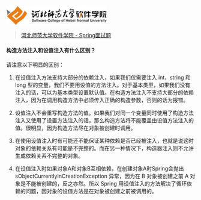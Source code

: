 <a name="logo"></a>
<img src="../../images/logo.png" height="50" /> 

> [河北师范大学软件学院 - Spring面试题](../readme.md#logo)

#### 构造方法注入和设值注入有什么区别？

请注意以下明显的区别：

1. 在设值注入方法支持大部分的依赖注入，如果我们仅需要注入 int、string 和 long 型的变量，我们不要用设值的方法注入。对于基本类型，如果我们没有注入的话，可以为基本类型设置默认值。在构造方法注入不支持大部分的依赖注入，因为在调用构造方法中必须传入正确的构造参数，否则的话为报错。

2. 设值注入不会重写构造方法的值。如果我们对同一个变量同时使用了构造方法注入又使用了设置方法注入的话，那么构造方法将不能覆盖由设值方法注入的值。很明显，因为构造方法尽在对象被创建时调用。

3. 在使用设值注入时有可能还不能保证某种依赖是否已经被注入，也就是说这时对象的依赖关系有可能是不完整的。而在另一种情况下，构造器注入则不允许生成依赖关系不完整的对象。

4. 在设值注入时如果对象A和对象B互相依赖，在创建对象A时Spring会抛出sObjectCurrentlyInCreationException 异常，因为在 B 对象被创建之前 A 对象是不能被创建的，反之亦然。所以 Spring 用设值注入的方法解决了循环依赖的问题，因对象的设值方法是在对象被创建之前被调用的。